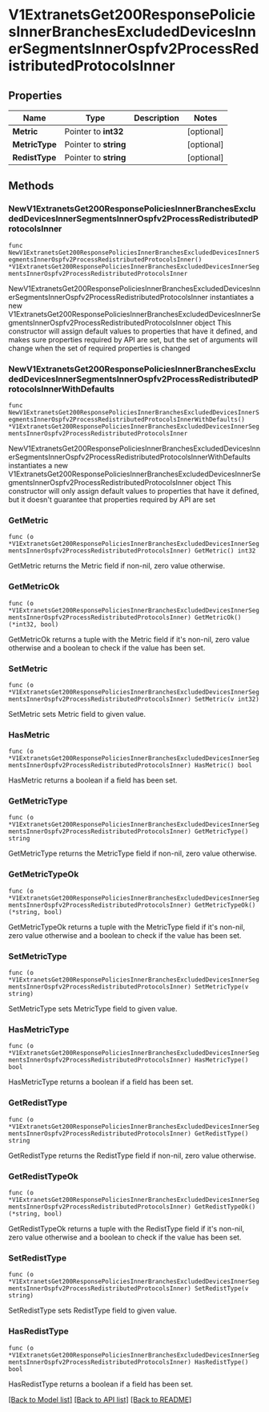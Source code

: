 # V1ExtranetsGet200ResponsePoliciesInnerBranchesExcludedDevicesInnerSegmentsInnerOspfv2ProcessRedistributedProtocolsInner

## Properties

Name | Type | Description | Notes
------------ | ------------- | ------------- | -------------
**Metric** | Pointer to **int32** |  | [optional] 
**MetricType** | Pointer to **string** |  | [optional] 
**RedistType** | Pointer to **string** |  | [optional] 

## Methods

### NewV1ExtranetsGet200ResponsePoliciesInnerBranchesExcludedDevicesInnerSegmentsInnerOspfv2ProcessRedistributedProtocolsInner

`func NewV1ExtranetsGet200ResponsePoliciesInnerBranchesExcludedDevicesInnerSegmentsInnerOspfv2ProcessRedistributedProtocolsInner() *V1ExtranetsGet200ResponsePoliciesInnerBranchesExcludedDevicesInnerSegmentsInnerOspfv2ProcessRedistributedProtocolsInner`

NewV1ExtranetsGet200ResponsePoliciesInnerBranchesExcludedDevicesInnerSegmentsInnerOspfv2ProcessRedistributedProtocolsInner instantiates a new V1ExtranetsGet200ResponsePoliciesInnerBranchesExcludedDevicesInnerSegmentsInnerOspfv2ProcessRedistributedProtocolsInner object
This constructor will assign default values to properties that have it defined,
and makes sure properties required by API are set, but the set of arguments
will change when the set of required properties is changed

### NewV1ExtranetsGet200ResponsePoliciesInnerBranchesExcludedDevicesInnerSegmentsInnerOspfv2ProcessRedistributedProtocolsInnerWithDefaults

`func NewV1ExtranetsGet200ResponsePoliciesInnerBranchesExcludedDevicesInnerSegmentsInnerOspfv2ProcessRedistributedProtocolsInnerWithDefaults() *V1ExtranetsGet200ResponsePoliciesInnerBranchesExcludedDevicesInnerSegmentsInnerOspfv2ProcessRedistributedProtocolsInner`

NewV1ExtranetsGet200ResponsePoliciesInnerBranchesExcludedDevicesInnerSegmentsInnerOspfv2ProcessRedistributedProtocolsInnerWithDefaults instantiates a new V1ExtranetsGet200ResponsePoliciesInnerBranchesExcludedDevicesInnerSegmentsInnerOspfv2ProcessRedistributedProtocolsInner object
This constructor will only assign default values to properties that have it defined,
but it doesn't guarantee that properties required by API are set

### GetMetric

`func (o *V1ExtranetsGet200ResponsePoliciesInnerBranchesExcludedDevicesInnerSegmentsInnerOspfv2ProcessRedistributedProtocolsInner) GetMetric() int32`

GetMetric returns the Metric field if non-nil, zero value otherwise.

### GetMetricOk

`func (o *V1ExtranetsGet200ResponsePoliciesInnerBranchesExcludedDevicesInnerSegmentsInnerOspfv2ProcessRedistributedProtocolsInner) GetMetricOk() (*int32, bool)`

GetMetricOk returns a tuple with the Metric field if it's non-nil, zero value otherwise
and a boolean to check if the value has been set.

### SetMetric

`func (o *V1ExtranetsGet200ResponsePoliciesInnerBranchesExcludedDevicesInnerSegmentsInnerOspfv2ProcessRedistributedProtocolsInner) SetMetric(v int32)`

SetMetric sets Metric field to given value.

### HasMetric

`func (o *V1ExtranetsGet200ResponsePoliciesInnerBranchesExcludedDevicesInnerSegmentsInnerOspfv2ProcessRedistributedProtocolsInner) HasMetric() bool`

HasMetric returns a boolean if a field has been set.

### GetMetricType

`func (o *V1ExtranetsGet200ResponsePoliciesInnerBranchesExcludedDevicesInnerSegmentsInnerOspfv2ProcessRedistributedProtocolsInner) GetMetricType() string`

GetMetricType returns the MetricType field if non-nil, zero value otherwise.

### GetMetricTypeOk

`func (o *V1ExtranetsGet200ResponsePoliciesInnerBranchesExcludedDevicesInnerSegmentsInnerOspfv2ProcessRedistributedProtocolsInner) GetMetricTypeOk() (*string, bool)`

GetMetricTypeOk returns a tuple with the MetricType field if it's non-nil, zero value otherwise
and a boolean to check if the value has been set.

### SetMetricType

`func (o *V1ExtranetsGet200ResponsePoliciesInnerBranchesExcludedDevicesInnerSegmentsInnerOspfv2ProcessRedistributedProtocolsInner) SetMetricType(v string)`

SetMetricType sets MetricType field to given value.

### HasMetricType

`func (o *V1ExtranetsGet200ResponsePoliciesInnerBranchesExcludedDevicesInnerSegmentsInnerOspfv2ProcessRedistributedProtocolsInner) HasMetricType() bool`

HasMetricType returns a boolean if a field has been set.

### GetRedistType

`func (o *V1ExtranetsGet200ResponsePoliciesInnerBranchesExcludedDevicesInnerSegmentsInnerOspfv2ProcessRedistributedProtocolsInner) GetRedistType() string`

GetRedistType returns the RedistType field if non-nil, zero value otherwise.

### GetRedistTypeOk

`func (o *V1ExtranetsGet200ResponsePoliciesInnerBranchesExcludedDevicesInnerSegmentsInnerOspfv2ProcessRedistributedProtocolsInner) GetRedistTypeOk() (*string, bool)`

GetRedistTypeOk returns a tuple with the RedistType field if it's non-nil, zero value otherwise
and a boolean to check if the value has been set.

### SetRedistType

`func (o *V1ExtranetsGet200ResponsePoliciesInnerBranchesExcludedDevicesInnerSegmentsInnerOspfv2ProcessRedistributedProtocolsInner) SetRedistType(v string)`

SetRedistType sets RedistType field to given value.

### HasRedistType

`func (o *V1ExtranetsGet200ResponsePoliciesInnerBranchesExcludedDevicesInnerSegmentsInnerOspfv2ProcessRedistributedProtocolsInner) HasRedistType() bool`

HasRedistType returns a boolean if a field has been set.


[[Back to Model list]](../README.md#documentation-for-models) [[Back to API list]](../README.md#documentation-for-api-endpoints) [[Back to README]](../README.md)


